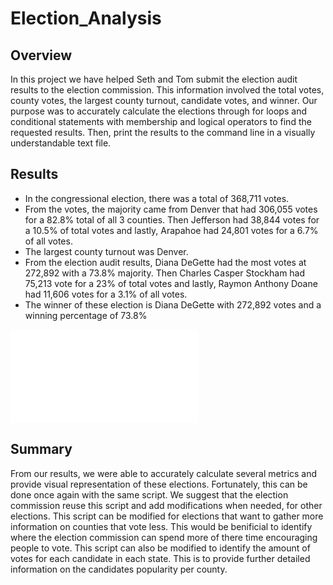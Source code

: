 # Election_Analysis
## Overview

In this project we have helped Seth and Tom submit the election audit results to the election commission. This information involved the total votes, county votes, the largest county turnout, candidate votes, and winner. Our purpose was to accurately calculate the elections through for loops and conditional statements with membership and logical operators to find the requested results. Then, print the results to the command line in a visually understandable text file. 

## Results

- In the congressional election, there was a total of 368,711 votes. 
- From the votes, the majority came from Denver that had 306,055 votes for a 82.8% total of all 3 counties. Then Jefferson had 38,844 votes for a 10.5% of total votes and lastly, Arapahoe had 24,801 votes for a 6.7% of all votes. 
- The largest county turnout was Denver.
- From the election audit results, Diana DeGette had the most votes at 272,892 with a 73.8% majority. Then Charles Casper Stockham had 75,213 vote for a 23% of total votes and lastly, Raymon Anthony Doane had 11,606 votes for a 3.1% of all votes. 
- The winner of these election is Diana DeGette with 272,892 votes and a winning percentage of 73.8%

![Election_Results](Analysis/election_results.txt) 

## Summary

From our results, we were able to accurately calculate several metrics and provide visual representation of these elections. Fortunately, this can be done once again with the same script. We suggest that the election commission reuse this script and add modifications when needed, for other elections. This script can be modified for elections that want to gather more information on counties that vote less. This would be benificial to identify where the election commission can spend more of there time encouraging people to vote. This script can also be modified to identify the amount of votes for each candidate in each state. This is to provide further detailed information on the candidates popularity per county. 
